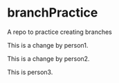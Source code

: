 # branchPractice
A repo to practice creating branches

This is a change by person1.

This is a change by person2.

This is person3.